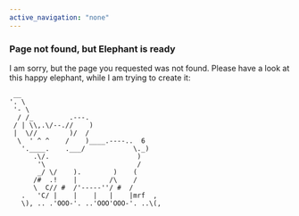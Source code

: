 ```yaml
---
active_navigation: "none"
---
```


### Page not found, but Elephant is ready ###

I am sorry, but the page you requested was not found. 
Please have a look at this happy elephant, while I am trying to create it:

     __
    '. \
     '- \
      / /_         .---.
     / | \\,.\/--.//    )
     |  \//        )/  /
      \  ' ^ ^    /    )____.----..  6
       '.____.    .___/            \._)
          .\/.                      )
           '\                       /
           _/ \/    ).        )    (
          /#  .!    |        /\    /
          \  C// #  /'-----''/ #  /
       .   'C/ |    |    |   |    |mrf  ,
       \), .. .'OOO-'. ..'OOO'OOO-'. ..\(,
